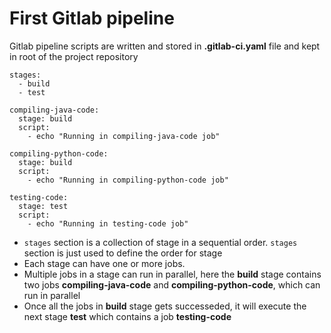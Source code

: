 # First Gitlab pipeline

Gitlab pipeline scripts are written and stored in **.gitlab-ci.yaml** file and kept in root of the project repository

```
stages:
  - build
  - test

compiling-java-code:
  stage: build
  script:
    - echo "Running in compiling-java-code job"

compiling-python-code:
  stage: build
  script:
    - echo "Running in compiling-python-code job"

testing-code:
  stage: test
  script:
    - echo "Running in testing-code job"
```

* `stages` section is a collection of stage in a sequential order. `stages` section is just used to define the order for stage
* Each stage can have one or more jobs.
* Multiple jobs in a stage can run in parallel, here the **build** stage contains two jobs **compiling-java-code** and **compiling-python-code**, which can run in parallel
* Once all the jobs in **build** stage gets successeded, it will execute the next stage **test** which contains a job **testing-code**
